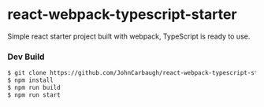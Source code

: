 # react-webpack-typescript-starter
Simple react starter project built with webpack, TypeScript is ready to use.

### Dev Build

```sh
$ git clone https://github.com/JohnCarbaugh/react-webpack-typescript-starter.git
$ npm install
$ npm run build
$ npm run start
```

